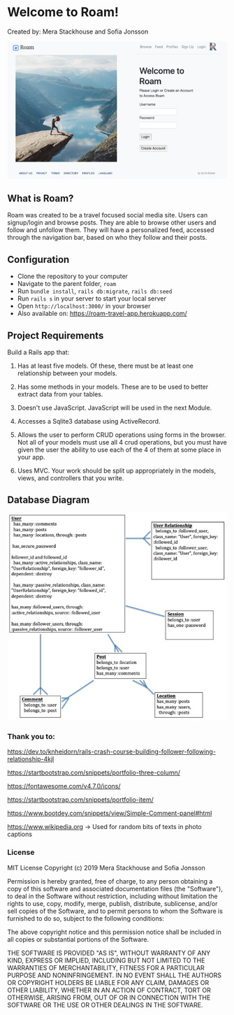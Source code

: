
# Welcome to Roam!
Created by: Mera Stackhouse and Sofia Jonsson

![Screenshot of Landing Page](lib/assets/landing_page_screenshot.png)

## What is Roam?
Roam was created to be a travel focused social media site. Users can signup/login and browse posts. They are able to browse other users and follow and unfollow them. They will have a personalized feed, accessed through the navigation bar, based on who they follow and their posts.

## Configuration
- Clone the repository to your computer
- Navigate to the parent folder, `roam`
- Run `bundle install`, `rails db:migrate`, `rails db:seed`
- Run `rails s` in your server to start your local server
- Open `http://localhost:3000/` in your browser
- Also available on: https://roam-travel-app.herokuapp.com/

## Project Requirements
Build a Rails app that:

1. Has at least five models. Of these, there must be at least one relationship between your models.

2. Has some methods in your models. These are to be used to better extract data from your tables.

3. Doesn't use JavaScript. JavaScript will be used in the next Module.

4. Accesses a Sqlite3 database using ActiveRecord.

5. Allows the user to perform CRUD operations using forms in the browser. Not all of your models must use all 4 crud operations, but you must have given the user the ability to use each of the 4 of them at some place in your app.

6. Uses MVC. Your work should be split up appropriately in the models, views, and controllers that you write.


## Database Diagram

![alt text](./app/assets/images/Model.png)

### Thank you to:
https://dev.to/knheidorn/rails-crash-course-building-follower-following-relationship-4kjl

https://startbootstrap.com/snippets/portfolio-three-column/

https://fontawesome.com/v4.7.0/icons/

https://startbootstrap.com/snippets/portfolio-item/

https://www.bootdey.com/snippets/view/Simple-Comment-panel#html

https://www.wikipedia.org -> Used for random bits of texts in photo captions


### License
MIT License
Copyright (c) 2019 Mera Stackhouse and Sofia Jonsson

Permission is hereby granted, free of charge, to any person obtaining a copy of this software and associated documentation files (the "Software"), to deal in the Software without restriction, including without limitation the rights to use, copy, modify, merge, publish, distribute, sublicense, and/or sell copies of the Software, and to permit persons to whom the Software is furnished to do so, subject to the following conditions:

The above copyright notice and this permission notice shall be included in all copies or substantial portions of the Software.

THE SOFTWARE IS PROVIDED "AS IS", WITHOUT WARRANTY OF ANY KIND, EXPRESS OR IMPLIED, INCLUDING BUT NOT LIMITED TO THE WARRANTIES OF MERCHANTABILITY, FITNESS FOR A PARTICULAR PURPOSE AND NONINFRINGEMENT. IN NO EVENT SHALL THE AUTHORS OR COPYRIGHT HOLDERS BE LIABLE FOR ANY CLAIM, DAMAGES OR OTHER LIABILITY, WHETHER IN AN ACTION OF CONTRACT, TORT OR OTHERWISE, ARISING FROM, OUT OF OR IN CONNECTION WITH THE SOFTWARE OR THE USE OR OTHER DEALINGS IN THE SOFTWARE.

